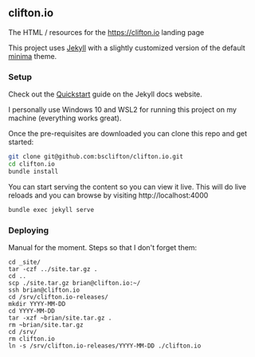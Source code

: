 ## clifton.io

The HTML / resources for the https://clifton.io landing page

This project uses [Jekyll](https://jekyllrb.com/) with a slightly customized
version of the default [minima](https://github.com/jekyll/minima) theme.

### Setup

Check out the [Quickstart](https://jekyllrb.com/docs/) guide on the Jekyll docs website.

I personally use Windows 10 and WSL2 for running this project on my machine (everything works great).

Once the pre-requisites are downloaded you can clone this repo and get started:
```sh
git clone git@github.com:bsclifton/clifton.io.git
cd clifton.io
bundle install
```

You can start serving the content so you can view it live. This will do
live reloads and you can browse by visiting http://localhost:4000
```sh
bundle exec jekyll serve
```

### Deploying

Manual for the moment. Steps so that I don't forget them:

```
cd _site/
tar -czf ../site.tar.gz .
cd ..
scp ./site.tar.gz brian@clifton.io:~/
ssh brian@clifton.io
cd /srv/clifton.io-releases/
mkdir YYYY-MM-DD
cd YYYY-MM-DD
tar -xzf ~brian/site.tar.gz .
rm ~brian/site.tar.gz
cd /srv/
rm clifton.io
ln -s /srv/clifton.io-releases/YYYY-MM-DD ./clifton.io
```

